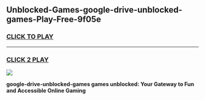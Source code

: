 
## Unblocked-Games-google-drive-unblocked-games-Play-Free-9f05e
<h3>
<a href="https://premium76.site?title=google-drive-unblocked-games&ref=18A1">CLICK TO PLAY</a></h3>
<hr>

<h3>
<a href="https://premium76.site?title=google-drive-unblocked-games&ref=18A1">CLICK 2 PLAY</a>
  
</h3>

<a href="https://premium76.site?title=google-drive-unblocked-games&ref=18A1"><img src="https://clearcache.store/games.png"></a>


**google-drive-unblocked-games games unblocked: Your Gateway to Fun and Accessible Online Gaming**
